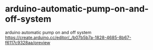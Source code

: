 # arduino-automatic-pump-on-and-off-system
arduino automatic  pump on and off system
https://create.arduino.cc/editor/_/b07b5b7a-1828-4685-8b67-f6117c9328aa/preview
